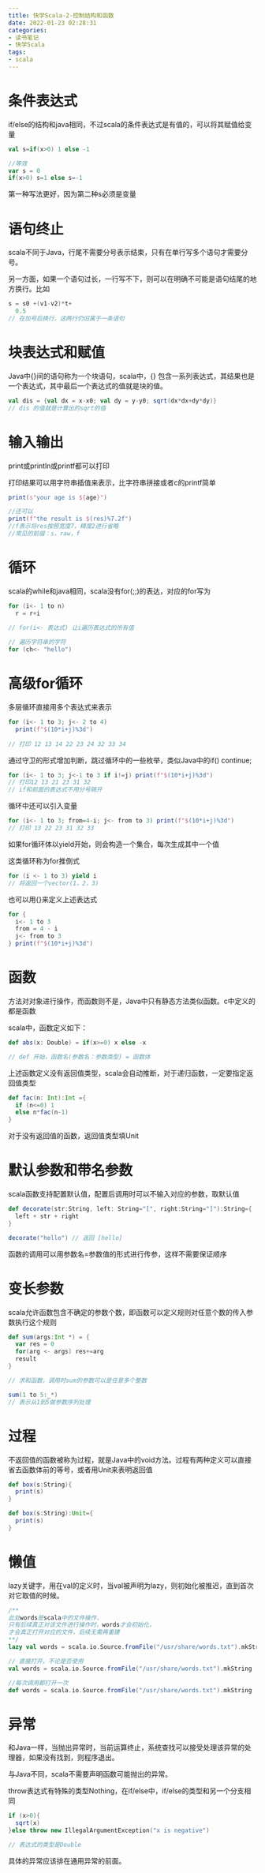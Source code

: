 ```yaml
---
title: 快学Scala-2-控制结构和函数
date: 2022-01-23 02:28:31
categories:
- 读书笔记
- 快学Scala
tags:
- scala
---
```



# 条件表达式

if/else的结构和java相同，不过scala的条件表达式是有值的，可以将其赋值给变量

```scala
val s=if(x>0) 1 else -1

//等效
var s = 0
if(x>0) s=1 else s=-1
```
第一种写法更好，因为第二种s必须是变量
# 语句终止

scala不同于Java，行尾不需要分号表示结束，只有在单行写多个语句才需要分号。

另一方面，如果一个语句过长，一行写不下，则可以在明确不可能是语句结尾的地方换行。比如

```scala
s = s0 +(v1-v2)*t+
  0.5
// 在加号后换行，这两行仍旧属于一条语句
```

# 块表达式和赋值

Java中{}间的语句称为一个块语句，scala中，{} 包含一系列表达式，其结果也是一个表达式，其中最后一个表达式的值就是块的值。

```scala
val dis = {val dx = x-x0; val dy = y-y0; sqrt(dx*dx+dy*dy)}
// dis 的值就是计算出的sqrt的值
```

# 输入输出

print或println或printf都可以打印

打印结果可以用字符串插值来表示，比字符串拼接或者c的printf简单

```scala
print(s"your age is ${age}")

//还可以
print(f"the result is $(res)%7.2f")
//f表示将res按照宽度7，精度2进行省略
//常见的前缀：s，raw，f
```

# 循环

scala的while和java相同，scala没有for(;;)的表达，对应的for写为

```scala
for (i<- 1 to n)
  r = r+i
  
// for(i<- 表达式) 让i遍历表达式的所有值

// 遍历字符串的字符
for (ch<- "hello")
```

# 高级for循环

多层循环直接用多个表达式来表示

```scala
for (i<- 1 to 3; j<- 2 to 4)
  print(f"$(10*i+j)%3d")
  
// 打印 12 13 14 22 23 24 32 33 34
```

通过守卫的形式增加判断，跳过循环中的一些枚举，类似Java中的if() continue;

```scala
for (i<- 1 to 3; j<-1 to 3 if i!=j) print(f"$(10*i+j)%3d")
// 打印12 13 21 23 31 32
// if和前面的表达式不用分号隔开
```

循环中还可以引入变量

```scala
for (i<- 1 to 3; from=4-i; j<- from to 3) print(f"$(10*i+j)%3d")
// 打印 13 22 23 31 32 33
```

如果for循环体以yield开始，则会构造一个集合，每次生成其中一个值

这类循环称为for推倒式

```scala
for (i <- 1 to 3) yield i
// 将返回一个vector(1，2，3)
```

也可以用{}来定义上述表达式

```scala
for {
  i<- 1 to 3
  from = 4 - i
  j<- from to 3
} print(f"$(10*i+j)%3d")
```

# 函数

方法对对象进行操作，而函数则不是，Java中只有静态方法类似函数。c中定义的都是函数

scala中，函数定义如下：

```scala
def abs(x: Double) = if(x>=0) x else -x

// def 开始，函数名(参数名：参数类型) = 函数体
```
上述函数定义没有返回值类型，scala会自动推断，对于递归函数，一定要指定返回值类型
```scala
def fac(n: Int):Int ={
  if (n<=0) 1
  else n*fac(n-1)
}
```

对于没有返回值的函数，返回值类型填Unit

# 默认参数和带名参数

scala函数支持配置默认值，配置后调用时可以不输入对应的参数，取默认值

```scala
def decorate(str:String, left: String="[", right:String="]"):String={
  left + str + right
}

decorate("hello") // 返回 [hello]
```

函数的调用可以用参数名=参数值的形式进行传参，这样不需要保证顺序

# 变长参数

scala允许函数包含不确定的参数个数，即函数可以定义规则对任意个数的传入参数执行这个规则

```scala
def sum(args:Int *) = {
  var res = 0
  for(arg <- args) res+=arg
  result
}

// 求和函数，调用时sum的参数可以是任意多个整数

sum(1 to 5:_*)
// 表示从1到5做参数序列处理
```

# 过程

不返回值的函数被称为过程，就是Java中的void方法。过程有两种定义可以直接省去函数体前的等号，或者用Unit来表明返回值

```scala
def box(s:String){
  print(s)
}

def box(s:String):Unit={
  print(s)
}
```

# 懒值

lazy关键字，用在val的定义时，当val被声明为lazy，则初始化被推迟，直到首次对它取值的时候。

```scala
/** 
此处words是scala中的文件操作，
只有后续真正对该文件进行操作时，words才会初始化，
才会真正打开对应的文件，后续无需再重建
**/
lazy val words = scala.io.Source.fromFile("/usr/share/words.txt").mkString

// 直接打开，不论是否使用
val words = scala.io.Source.fromFile("/usr/share/words.txt").mkString

//每次调用都打开一次
def words = scala.io.Source.fromFile("/usr/share/words.txt").mkString

```


# 异常

和Java一样，当抛出异常时，当前运算终止，系统查找可以接受处理该异常的处理器，如果没有找到，则程序退出。

与Java不同，scala不需要声明函数可能抛出的异常。

throw表达式有特殊的类型Nothing，在if/else中，if/else的类型和另一个分支相同

```scala
if (x>0){
  sqrt(x)
}else throw new IllegalArgumentException("x is negative")

// 表达式的类型是Double
```

具体的异常应该排在通用异常的前面。

# 

